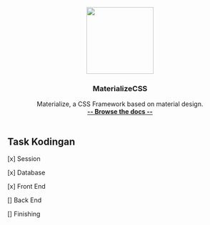 <p align="center">
  <a href="http://materializecss.com/">
    <img src="http://materializecss.com/res/materialize.svg" width="150">
  </a>
</p>

<h3 align="center">MaterializeCSS</h3>

<p align="center">
  Materialize, a CSS Framework based on material design.
  <br>
  <a href="http://materializecss.com/"><strong>-- Browse the docs --</strong></a>
  <br>
  <br>

<h2>Task Kodingan</h2>
<p>[x] Session</p>
<p>[x] Database</p>
<p>[x] Front End</p>
<p>[] Back End</p>
<p>[] Finishing</p>
